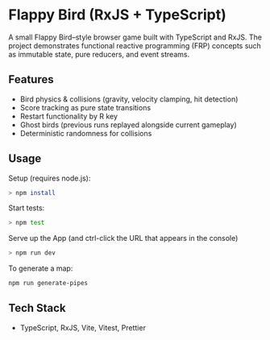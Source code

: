 # Flappy Bird (RxJS + TypeScript)

A small Flappy Bird–style browser game built with TypeScript and RxJS. The project demonstrates functional reactive programming (FRP) concepts such as immutable state, pure reducers, and event streams.

## Features

- Bird physics & collisions (gravity, velocity clamping, hit detection)  
- Score tracking as pure state transitions  
- Restart functionality by R key 
- Ghost birds (previous runs replayed alongside current gameplay)  
- Deterministic randomness for collisions

## Usage

Setup (requires node.js):

```bash
> npm install
```

Start tests:

```bash
> npm test
```

Serve up the App (and ctrl-click the URL that appears in the console)

```bash
> npm run dev
```

To generate a map:

```bash
npm run generate-pipes
```

## Tech Stack
- TypeScript, RxJS, Vite, Vitest, Prettier


